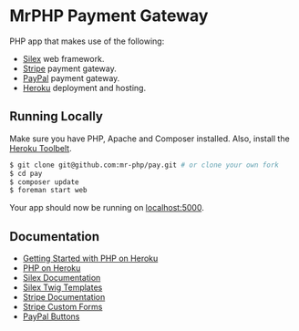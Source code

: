 # MrPHP Payment Gateway

PHP app that makes use of the following:

- [Silex](http://silex.sensiolabs.org/) web framework.
- [Stripe](https://stripe.com/) payment gateway.
- [PayPal](https://www.paypal.com/) payment gateway.
- [Heroku](https://www.heroku.com/) deployment and hosting.

## Running Locally

Make sure you have PHP, Apache and Composer installed.  Also, install the [Heroku Toolbelt](https://toolbelt.heroku.com/).

```sh
$ git clone git@github.com:mr-php/pay.git # or clone your own fork
$ cd pay
$ composer update
$ foreman start web
```

Your app should now be running on [localhost:5000](http://localhost:5000/).

## Documentation

- [Getting Started with PHP on Heroku](https://devcenter.heroku.com/articles/getting-started-with-php)
- [PHP on Heroku](https://devcenter.heroku.com/categories/php)
- [Silex Documentation](http://silex.sensiolabs.org/documentation)
- [Silex Twig Templates](http://silex.sensiolabs.org/doc/providers/twig.html)
- [Stripe Documentation](https://stripe.com/docs)
- [Stripe Custom Forms](https://stripe.com/docs/tutorials/forms)
- [PayPal Buttons](https://www.paypal.com/webapps/mpp/get-started/buy-now-button)
